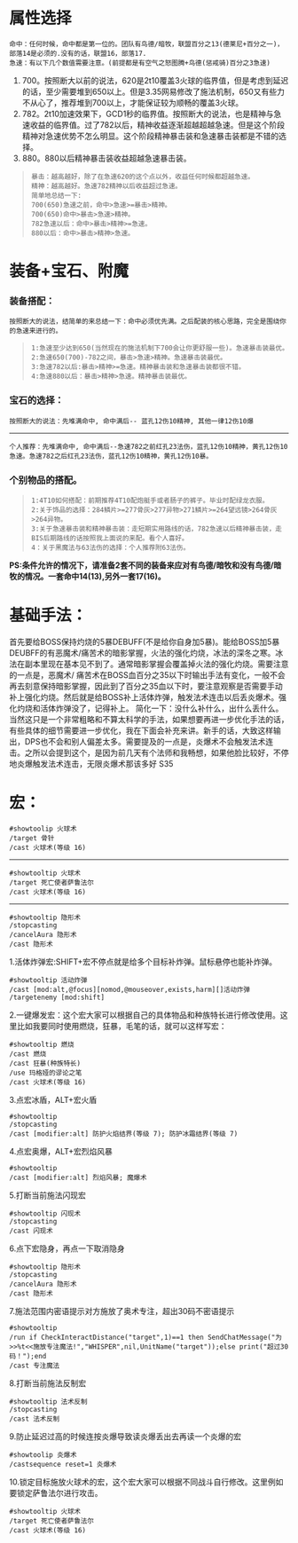 # 属性选择

    命中：任何时候，命中都是第一位的。团队有鸟德/暗牧，联盟百分之13(德莱尼+百分之一)，部落14是必须的.没有的话，联盟16，部落17.
    急速：有以下几个数值需要注意。(前提都是有空气之怒图腾+鸟德(惩戒骑)百分之3急速)

1. 700。按照断大以前的说法，620是2t10覆盖3火球的临界值，但是考虑到延迟的话，至少需要堆到650以上。但是3.35网易修改了施法机制，650又有些力不从心了，推荐堆到700以上，才能保证较为顺畅的覆盖3火球。
1. 782。2t10加速效果下，GCD1秒的临界值。按照断大的说法，也是精神与急速收益的临界值。过了782以后，精神收益逐渐超越超越急速。但是这个阶段精神对急速优势不怎么明显。这个阶段精神暴击装和急速暴击装都是不错的选择。
1. 880。880以后精神暴击装收益超越急速暴击装。

>     暴击：越高越好，除了在急速620的这个点以外，收益任何时候都超越急速。
>     精神：越高越好。急速782精神以后收益超过急速。
>     简单地总结一下:
>     700(650)急速之前，命中>急速>=暴击>精神。
>     700(650)命中>暴击>急速>精神。
>     782急速以后：命中>暴击>精神>=急速。
>     880以后：命中>暴击>精神>急速。

# 装备+宝石、附魔

### 装备搭配：

	按照断大的说法，结简单的来总结一下：命中必须优先满。之后配装的核心思路，完全是围绕你的急速来进行的。

>     1:急速至少达到650(当然现在的施法机制下700会让你更舒服一些)。急速暴击装最优。
>     2:急速650(700)-782之间，暴击>急速>精神。急速暴击装最优。
>     3:急速782以后:暴击>精神>=急速。精神暴击装和急速暴击装都很不错。
>     4:急速880以后：暴击>精神>急速。精神暴击装最优。

### 宝石的选择：

	按照断大的说法：先堆满命中, 命中满后-- 蓝孔12伤10精神, 其他一律12伤10爆

----------

	个人推荐：先堆满命中, 命中满后--急速782之前红孔23法伤，蓝孔12伤10精神，黄孔12伤10急速。急速782之后红孔23法伤，蓝孔12伤10精神，黄孔12伤10暴。

### 个别物品的搭配。

>     1:4T10如何搭配：前期推荐4T10配炮艇手或者肠子的裤子。毕业时配绿龙衣服。
>     2:关于饰品的选择：284鳞片>=277骨灰>277异物>271鳞片>=264望远镜>264骨灰>264异物。
>     3:关于急速暴击装和精神暴击装：走短期实用路线的话，782急速以后精神暴击装，走BIS后期路线的话按照我上面说的来配。看个人喜好。
>     4：关于黑魔法与63法伤的选择：个人推荐附63法伤。

**PS:条件允许的情况下，请准备2套不同的装备来应对有鸟德/暗牧和没有鸟德/暗牧的情况。一套命中14(13),另外一套17(16)。**

# 基础手法：

首先要给BOSS保持灼烧的5暴DEBUFF(不是给你自身加5暴)。能给BOSS加5暴DEUBFF的有恶魔术/痛苦术的暗影掌握，火法的强化灼烧，冰法的深冬之寒。冰法在副本里现在基本见不到了。通常暗影掌握会覆盖掉火法的强化灼烧。需要注意的一点是，恶魔术/ 痛苦术在BOSS血百分之35以下时输出手法有变化，一般不会再去刻意保持暗影掌握，因此到了百分之35血以下时，要注意观察是否需要手动补上强化灼烧。然后就是给BOSS补上活体炸弹，触发法术连击以后丢炎爆术。强化灼烧和活体炸弹没了，记得补上。
简化一下：没什么补什么，出什么丢什么。
当然这只是一个非常粗略和不算太科学的手法，如果想要再进一步优化手法的话，有些具体的细节需要进一步优化，我在下面会补充来讲。新手的话，大致这样输出，DPS也不会和别人偏差太多。需要提及的一点是，炎爆术不会触发法术连击。之所以会提到这个，是因为前几天有个法师和我畅想，如果他脸比较好，不停地炎爆触发法术连击，无限炎爆术那该多好 S35

# 宏：

    #showtoolip 火球术
    /target 骨针
    /cast 火球术(等级 16)

----------

    #showtooltip 火球术
    /target 死亡使者萨鲁法尔
    /cast 火球术(等级 16)

---------- 

    #showtooltip 隐形术
    /stopcasting
    /cancelAura 隐形术
    /cast 隐形术
    
1.活体炸弹宏:SHIFT+宏不停点就是给多个目标补炸弹。鼠标悬停也能补炸弹。

    #showtooltip 活动炸弹
    /cast [mod:alt,@focus][nomod,@mouseover,exists,harm][]活动炸弹
    /targetenemy [mod:shift]

2.一键爆发宏：这个宏大家可以根据自己的具体物品和种族特长进行修改使用。这里比如我要同时使用燃烧，狂暴，毛笔的话，就可以这样写宏：

    #showtooltip 燃烧
    /cast 燃烧
    /cast 狂暴(种族特长)
    /use 玛格娅的谬论之笔
    /cast 火球术(等级 16)

3.点宏冰盾，ALT+宏火盾

    #showtooltip
    /stopcasting
    /cast [modifier:alt] 防护火焰结界(等级 7); 防护冰霜结界(等级 7)

4.点宏奥爆，ALT+宏烈焰风暴
    
    #showtooltip
    /cast [modifier:alt] 烈焰风暴; 魔爆术

5.打断当前施法闪现宏

    #showtooltip 闪现术
    /stopcasting
    /cast 闪现术

6.点下宏隐身，再点一下取消隐身

    #showtooltip 隐形术
    /stopcasting
    /cancelAura 隐形术
    /cast 隐形术

7.施法范围内密语提示对方施放了奥术专注，超出30码不密语提示

    #showtooltip
    /run if CheckInteractDistance("target",1)==1 then SendChatMessage("为>>%t<<施放专注魔法!","WHISPER",nil,UnitName("target"));else print("超过30码！");end
    /cast 专注魔法

8.打断当前施法反制宏

    #showtooltip 法术反制
    /stopcasting
    /cast 法术反制

9.防止延迟过高的时候连按炎爆导致读炎爆丢出去再读一个炎爆的宏

    #showtoolip 炎爆术
    /castsequence reset=1 炎爆术

10.锁定目标施放火球术的宏，这个宏大家可以根据不同战斗自行修改。这里例如要锁定萨鲁法尔进行攻击。

    #showtooltip 火球术
    /target 死亡使者萨鲁法尔
    /cast 火球术(等级 16)
